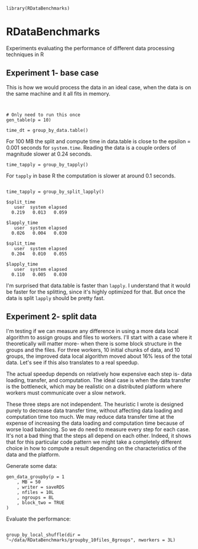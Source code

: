 ```{r}

library(RDataBenchmarks)

```

# RDataBenchmarks

Experiments evaluating the performance of different data processing techniques in R

## Experiment 1- base case

This is how we would process the data in an ideal case, when the data is on the same machine and it all fits in memory.

```{r}


# Only need to run this once
gen_table(p = 10)

time_dt = group_by_data.table()

```

For 100 MB the split and compute time in data.table is close to the epsilon = 0.001 seconds for `system.time`.
Reading the data is a couple orders of magnitude slower at 0.24 seconds.

```{r}
time_tapply = group_by_tapply()
```

For `tapply` in base R the computation is slower at around 0.1 seconds.

```{r}

time_tapply = group_by_split_lapply()

$split_time
   user  system elapsed
  0.219   0.013   0.059

$lapply_time
   user  system elapsed
  0.026   0.004   0.030

$split_time
   user  system elapsed
  0.204   0.010   0.055

$lapply_time
   user  system elapsed
  0.110   0.005   0.030
```

I'm surprised that data.table is faster than `lapply`.
I understand that it would be faster for the splitting, since it's highly optimized for that.
But once the data is split `lapply` should be pretty fast.


## Experiment 2- split data


I'm testing if we can measure any difference in using a more data local algorithm to assign groups and files to workers.
I'll start with a case where it theoretically will matter more- when there is some block structure in the groups and the files.
For three workers, 10 initial chunks of data, and 10 groups, the improved data local algorithm moved about 16% less of the total data.
Let's see if this also translates to a real speedup.

The actual speedup depends on relatively how expensive each step is- data loading, transfer, and computation.
The ideal case is when the data transfer is the bottleneck, which may be realistic on a distributed platform where workers must communicate over a slow network.

These three steps are not independent.
The heuristic I wrote is designed purely to decrease data transfer time, without affecting data loading and computation time too much.
We may reduce data transfer time at the expense of increasing the data loading and computation time because of worse load balancing.
So we do need to measure every step for each case.
It's not a bad thing that the steps all depend on each other.
Indeed, it shows that for this particular code pattern we might take a completely different choice in how to compute a result depending on the characteristics of the data and the platform.


Generate some data:
```{r}
gen_data_groupby(p = 1
    , MB = 50
    , writer = saveRDS
    , nfiles = 10L
    , ngroups = 8L
    , block_two = TRUE
)
```

Evaluate the performance:
```{r}

group_by_local_shuffle(dir = "~/data/RDataBenchmarks/groupby_10files_8groups", nworkers = 3L)

```

